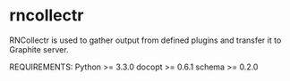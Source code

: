 rncollectr
==========
RNCollectr is used to gather output from defined plugins and transfer it to Graphite server.

REQUIREMENTS:
    Python >= 3.3.0
    docopt >= 0.6.1
    schema >= 0.2.0